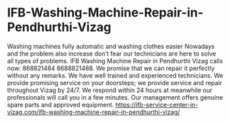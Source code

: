 # IFB-Washing-Machine-Repair-in-Pendhurthi-Vizag
 Washing machines fully automatic and washing clothes easier Nowadays and the problem also increase don’t fear our technicians are here to solve all types of problems. IFB Washing Machine Repair in Pendhurthi Vizag calls now: 868821484 8688821488.  We promise that we can repair it perfectly without any remarks. We have well trained and experienced technicians. We provide promising service on your doorsteps; we provide service and repair throughout Vizag by 24/7. We respond within 24 hours at meanwhile our professionals will call you in a few minutes. Our management offers genuine spare parts and approved equipment. https://ifb-service-center-in-vizag.com/ifb-washing-machine-repair-in-pendhurthi-vizag/
